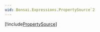 ```yaml
---
uid: Bonsai.Expressions.PropertySource`2
---
```


[!include[PropertySource](~/articles/expressions-propertysource.md)]